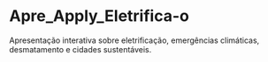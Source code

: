 # Apre_Apply_Eletrifica-o
Apresentação interativa sobre eletrificação, emergências climáticas, desmatamento e cidades sustentáveis.
